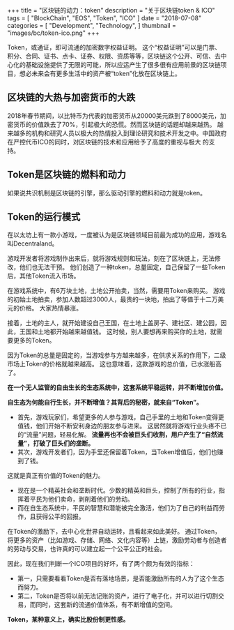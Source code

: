 +++
title = "区块链的动力：token"
description = "关于区块链token & ICO"
tags = [
    "BlockChain",
    "EOS",
    "Token",
    "ICO"
]
date = "2018-07-08"
categories = [
    "Development",
    "Technology",
]
thumbnail = "images/bc/token-ico.png"
+++

Token，或通证，即可流通的加密数字权益证明。
这个“权益证明”可以是门票、积分、合同、证书、点卡、证券、权限、资质等等，区块链这个公开、可信、去中心化的基础设施提供了无限的可能，所以应运产生了很多很有应用前景的区块链项目，想必未来会有更多生活中的资产被“token”化放在区块链上。

<!--more-->

##  区块链的大热与加密货币的大跌

2018年春节期间，以比特币为代表的加密货币从20000美元跌到了8000美元，加密货币的价值跌去了70%，引起极大的恐慌。然而区块链的话题却越来越热。
越来越多的机构和研究人员以极大的热情投入到理论研究和技术开发之中。中国政府在严控代币ICO的同时，对区块链的技术和应用给予了高度的重视与极大
的支持。

##  Token是区块链的燃料和动力

如果说共识机制是区块链的引擎，那么驱动引擎的燃料和动力就是token。

##  Token的运行模式

在以太坊上有一款小游戏，一度被认为是区块链领域目前最为成功的应用，游戏名叫Decentraland。

游戏开发者将游戏制作出来后，就将游戏规则和玩法，刻在了区块链上，无法修改，他们也无法干预。
他们创造了一种token，总量固定，自己保留了一些Token后，其他Token流入市场。

在游戏系统中，有6万块土地，土地公开拍卖，当然，需要用Token来购买。
游戏的初始土地拍卖，参加人数超过3000人，最贵的一块地，拍出了等值于十二万美元的价格。
大家热情暴涨。

接着，土地的主人，就开始建设自己王国，在土地上盖房子、建社区、建公园，因此，王国和土地都开始越来越值钱。
这时候，别人要想再来购买你的土地，就需要更多的Token。

因为Token的总量是固定的，当游戏参与方越来越多，在供求关系的作用下，二级市场上Token的价格就越来越高。
这也意味着，这款游戏的总价值，已水涨船高了。

**在一个无人监管的自由生长的生态系统中，这套系统平稳运转，并不断增加价值。**

**自生态为何能自行生长，并不断增值？其背后的秘密，就来自“Token”。**

-   首先，游戏玩家们，希望更多的人参与游戏，自己手里的土地和Token变得更值钱，他们开始不断安利身边的朋友参与进来。
    这居然就将游戏行业头疼不已的“流量”问题，轻易化解。
    **流量再也不会被巨头们收割，用户产生了“自然流量”，打破了巨头们的垄断。**
-   其次，游戏开发者们，因为手里还保留着Token，当Token增值后，他们也赚到了钱。

这就是真正有价值的Token的魅力。

-   现在是一个精英社会和垄断时代。少数的精英和巨头，控制了所有的行业，指挥着平民为他们卖命，剥削着他们的劳动。
-   而在自生态系统中，平民的智慧和潜能被完全激活，他们为了自己的利益而劳作，且获得公平的回报。

在Token的激励下，去中心化世界自动运转，且看起来如此美好。
通过Token，将更多的资产（比如游戏、存储、网络、文化内容等）上链，激励劳动者与创造者的劳动与交易，也许真的可以建立起一个公平公正的社会。

因此，现在我们判断一个ICO项目的好坏，有了两个颇为有效的指标：

-   第一，只需要看看Token是否有落地场景，是否能激励所有的人为了这个生态而努力。
-   第二，Token是否将以前无法记账的资产，进行了电子化，并可以进行切割交易，而同时，这套新的流通价值体系，有不断增值的空间。

**Token，某种意义上，确实比股份制更性感。**

